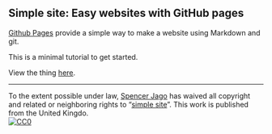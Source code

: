 ## Simple site: Easy websites with GitHub pages

[Github Pages](https://pages.github.com) provide a simple way to make a
website using Markdown and git.

This is a minimal tutorial to get started.

View the thing [here](http://www.jagohome.co.uk/simple_site).

---

To the extent possible under law,
[Spencer Jago](https://github.com/spannerj)
has waived all copyright and related or neighboring rights to
&ldquo;[simple site](https://github.com/spannerj/simple_site)&rdquo;.
This work is published from the United Kingdo.
<br/>
[![CC0](https://i.creativecommons.org/p/zero/1.0/88x31.png)](https://creativecommons.org/publicdomain/zero/1.0/)
